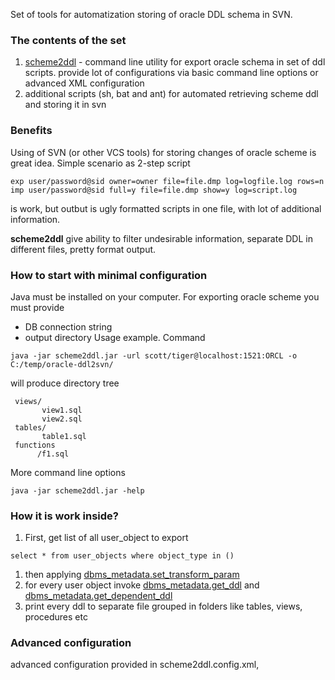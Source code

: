 Set of tools for automatization storing of oracle DDL schema in SVN.

### The contents of the set ###
  1. [scheme2ddl](https://github.com/qwazer/scheme2ddl) - command line utility for export oracle schema in set of ddl scripts. provide lot of configurations via basic command line options or advanced XML configuration
  1. additional scripts (sh, bat and ant) for automated retrieving scheme ddl and storing it in svn


### Benefits ###
Using of SVN (or other VCS tools) for storing changes of oracle scheme is great idea.
Simple scenario as 2-step script
```
exp user/password@sid owner=owner file=file.dmp log=logfile.log rows=n
imp user/password@sid full=y file=file.dmp show=y log=script.log
```
is work, but outbut is ugly formatted scripts in one file, with lot of additional information.

**scheme2ddl** give ability to filter undesirable information, separate DDL in different files, pretty format output.


### How to start with minimal configuration ###
Java must be installed on your computer.
For exporting oracle scheme you must provide
  * DB connection string
  * output directory
Usage example. Command
```
java -jar scheme2ddl.jar -url scott/tiger@localhost:1521:ORCL -o C:/temp/oracle-ddl2svn/
```
will produce directory tree
```
 views/
       view1.sql
       view2.sql
 tables/
       table1.sql
 functions
      /f1.sql  
```

More command line options
```
java -jar scheme2ddl.jar -help
```


### How it is work inside? ###

  1. First, get list of all user\_object to export
```
select * from user_objects where object_type in ()
```
  1. then applying [dbms\_metadata.set\_transform\_param](http://download.oracle.com/docs/cd/B19306_01/appdev.102/b14258/d_metada.htm#i1000135)
  1. for every user object invoke [dbms\_metadata.get\_ddl](http://download.oracle.com/docs/cd/B19306_01/appdev.102/b14258/d_metada.htm#i1019414) and [dbms\_metadata.get\_dependent\_ddl](http://download.oracle.com/docs/cd/B19306_01/appdev.102/b14258/d_metada.htm#i1019414)
  1. print every ddl to separate file grouped in folders like tables, views, procedures etc

### Advanced configuration ###
advanced configuration provided in scheme2ddl.config.xml,

